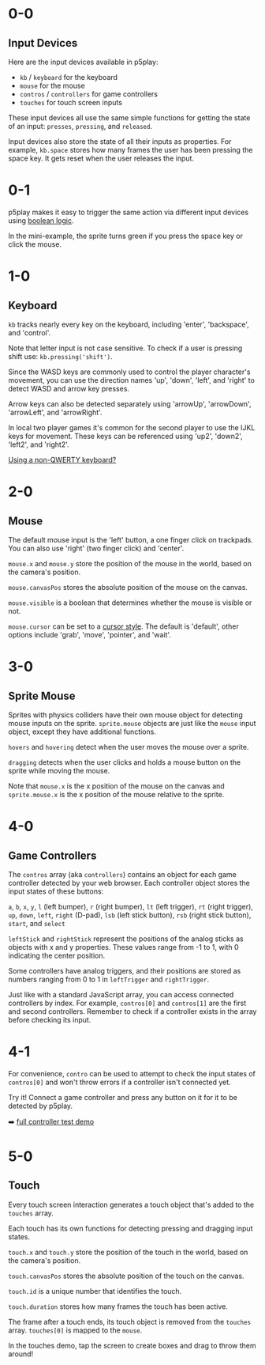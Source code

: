 # 0-0

## Input Devices

Here are the input devices available in p5play:

- `kb` / `keyboard` for the keyboard
- `mouse` for the mouse
- `contros` / `controllers` for game controllers
- `touches` for touch screen inputs

These input devices all use the same simple functions for getting the state of an input: `presses`, `pressing`, and `released`.

Input devices also store the state of all their inputs as properties. For example, `kb.space` stores how many frames the user has been pressing the space key. It gets reset when the user releases the input.

# 0-1

p5play makes it easy to trigger the same action via different input devices using [boolean logic](https://developer.mozilla.org/en-US/docs/Web/JavaScript/Reference/Operators/Logical_OR).

In the mini-example, the sprite turns green if you press the space key or click the mouse.

# 1-0

## Keyboard

`kb` tracks nearly every key on the keyboard, including 'enter', 'backspace', and 'control'.

Note that letter input is not case sensitive. To check if a user is pressing shift use: `kb.pressing('shift')`.

Since the WASD keys are commonly used to control the player character's movement, you can use the direction names 'up', 'down', 'left', and 'right' to detect WASD and arrow key presses.

Arrow keys can also be detected separately using 'arrowUp', 'arrowDown', 'arrowLeft', and 'arrowRight'.

In local two player games it's common for the second player to use the IJKL keys for movement. These keys can be referenced using 'up2', 'down2', 'left2', and 'right2'.

[Using a non-QWERTY keyboard?](https://github.com/quinton-ashley/p5play/wiki/FAQ#is-p5plays-kb-input-system-compatible-with-non-qwerty-keyboards)

# 2-0

## Mouse

The default mouse input is the 'left' button, a one finger click on trackpads. You can also use 'right' (two finger click) and 'center'.

`mouse.x` and `mouse.y` store the position of the mouse in the world, based on the camera's position.

`mouse.canvasPos` stores the absolute position of the mouse on the canvas.

`mouse.visible` is a boolean that determines whether the mouse is visible or not.

`mouse.cursor` can be set to a [cursor style](https://developer.mozilla.org/en-US/docs/Web/CSS/cursor). The default is 'default', other options include 'grab', 'move', 'pointer', and 'wait'.

# 3-0

## Sprite Mouse

Sprites with physics colliders have their own mouse object for detecting mouse inputs on the sprite.
`sprite.mouse` objects are just like the `mouse` input object, except they have additional functions.

`hovers` and `hovering` detect when the user moves the mouse over a sprite.

`dragging` detects when the user clicks and holds a mouse button on the sprite while moving the mouse.

Note that `mouse.x` is the x position of the mouse on the canvas and `sprite.mouse.x` is the x position of the mouse relative to the sprite.

# 4-0

## Game Controllers

The `contros` array (aka `controllers`) contains an object for each game controller detected by your web browser. Each controller object stores the input states of these buttons:

`a`, `b`, `x`, `y`, `l` (left bumper), `r` (right bumper), `lt` (left trigger), `rt` (right trigger), `up`, `down`, `left`, `right` (D-pad), `lsb` (left stick button), `rsb` (right stick button), `start`, and `select`

`leftStick` and `rightStick` represent the positions of the analog sticks as objects with x and y properties. These values range from -1 to 1, with 0 indicating the center position.

Some controllers have analog triggers, and their positions are stored as numbers ranging from 0 to 1 in `leftTrigger` and `rightTrigger`.

Just like with a standard JavaScript array, you can access connected controllers by index. For example, `contros[0]` and `contros[1]` are the first and second controllers. Remember to check if a controller exists in the array before checking its input.

# 4-1

For convenience, `contro` can be used to attempt to check the input states of `contros[0]` and won't throw errors if a controller isn't connected yet.

Try it! Connect a game controller and press any button on it for it to be detected by p5play.

➡️ [full controller test demo](https://aijs.io/editor?user=quinton-ashley&project=p5play_Controller_Test)

# 5-0

## Touch

Every touch screen interaction generates a touch object that's added to the `touches` array.

Each touch has its own functions for detecting pressing and dragging input states.

`touch.x` and `touch.y` store the position of the touch in the world, based on the camera's position.

`touch.canvasPos` stores the absolute position of the touch on the canvas.

`touch.id` is a unique number that identifies the touch.

`touch.duration` stores how many frames the touch has been active.

The frame after a touch ends, its touch object is removed from the `touches` array. `touches[0]` is mapped to the `mouse`.

In the touches demo, tap the screen to create boxes and drag to throw them around!
